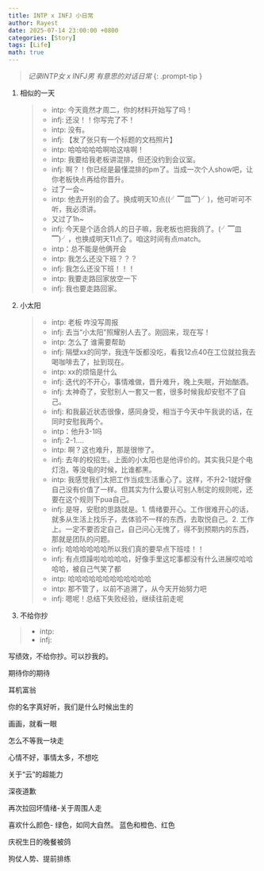 ```yaml
---
title: INTP x INFJ 小日常
author: Rayest
date: 2025-07-14 23:00:00 +0800
categories: [Story]
tags: [Life]
math: true
---
```


> *记录INTP女 x INFJ男 有意思的对话日常*
{: .prompt-tip }

1. 相似的一天

    > - intp: 今天竟然才周二，你的材料开始写了吗！
    > - infj: 还没！！你写完了不！
    > - intp: 没有。
    > - infj: 【发了张只有一个标题的文档照片】
    > - intp: 哈哈哈哈哈啊哈这啥啊！
    > - intp: 我要给我老板讲混排，但还没约到会议室。
    > - infj: 啊？！你已经是最懂混排的pm了。当成一次个人show吧，让你老板快点再给你晋升。
    > - 过了一会~
    > - intp: 他去开别的会了。换成明天10点((╯▔皿▔)╯)，他可听可不听，我必须讲。
    > - 又过了1h~
    > - infj: 今天是个适合鸽人的日子嘛，我老板也把我鸽了。(╯▔皿▔)╯，也换成明天11点了。咱这时间有点match。
    > - intp：总不能是他俩开会
    > - intp: 我怎么还没下班？？？
    > - infj: 我怎么还没下班！！！
    > - intp: 我要走路回家放空一下
    > - infj: 我也要走路回家。

1. 小太阳

    > - intp: 老板 咋没写周报
    > - infj: 去当“小太阳”照耀别人去了。刚回来，现在写！
    > - intp: 怎么了 谁需要帮助
    > - infj: 隔壁xx的同学，我连午饭都没吃，看我12点40在工位就拉我去喝咖啡去了，扯到现在。
    > - intp: xx的烦恼是什么
    > - infj: 迭代的不开心，事情难做，晋升难升，晚上失眠，开始酗酒。
    > - infj: 太神奇了，安慰别人一套又一套，很多时候我却安慰不了自己。
    > - infj: 和我最近状态很像，感同身受，相当于今天中午我说的话，在同时安慰我两个。
    > - intp：他升3-1吗
    > - infj: 2-1....
    > - intp: 啊？这也难升，那是很惨了。
    > - infj: 去年的校招生。上面的小太阳也是他评价的。其实我只是个电灯泡，等没电的时候，比谁都黑。
    > - intp: 我感觉我们太把工作当成生活重心了。这样，不升2-1就好像自己没有价值了一样。但其实为什么要认可别人制定的规则呢，还要在这个规则下pua自己。
    > - infj: 是呀，安慰的思路就是。1. 情绪要开心。工作很难开心的话，就多从生活上找乐子，去体验不一样的东西，去取悦自己。2. 工作上。一定不要否定自己，自己问心无愧了，得不到预期内的东西，那就是团队的问题。
    > - infj: 哈哈哈哈哈哈所以我们真的要早点下班哇！！
    > - infj: 有点烦躁啦哈哈哈哈，好像手里这坨事都没有什么进展哎哈哈哈哈，被自己气笑了都
    > - intp: 哈哈哈哈哈哈哈哈哈哈哈哈
    > - intp: 那不管了，以前不追溯了，从今天开始努力吧
    > - infj: 嗯呢！总结下失败经验，继续往前走呢

2. 不给你抄

> - intp:
> - infj:

写绩效，不给你抄。可以抄我的。

期待你的期待

耳机富翁


你的名字真好听，我们是什么时候出生的

画画，就看一眼

怎么不等我一块走

心情不好，事情太多，不想吃

关于“云”的超能力

深夜道歉

再次拉回坏情绪-关于周围人走

喜欢什么颜色- 绿色，如同大自然。 蓝色和橙色、红色

庆祝生日的晚餐被鸽

狗仗人势、提前排练
